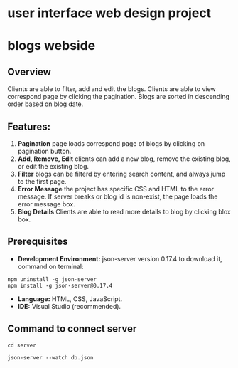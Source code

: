 # user interface web design project 

# blogs webside 

## Overview 

Clients are able to filter, add and edit the blogs. Clients are able to view correspond page by clicking the pagination. Blogs are sorted in descending order based on blog date. 

## Features:

1. **Pagination**
    page loads correspond page of blogs by clicking on pagination button.
2. **Add, Remove, Edit**
    clients can add a new blog, remove the existing blog, or edit the existing blog. 
3. **Filter**
    blogs can be filterd by entering search content, and always jump to the first page. 
4. **Error Message**
    the project has specific CSS and HTML to the error message. If server breaks or blog id is non-exist, the page loads the error message box. 
5. **Blog Details**
    Clients are able to read more details to blog by clicking blox box. 

## Prerequisites

- **Development Environment:** json-server version 0.17.4
    to download it, command on terminal: 
```
npm uninstall -g json-server
npm install -g json-server@0.17.4
```
- **Language:** HTML, CSS, JavaScript.  
- **IDE:** Visual Studio (recommended).  

## Command to connect server

```
cd server
```
```
json-server --watch db.json
```
